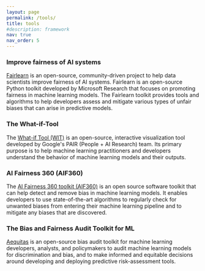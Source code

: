 ```yaml
---
layout: page
permalink: /tools/
title: tools
#description: framework
nav: true
nav_order: 5
---
```



### Improve fairness of AI systems

<a href="https://fairlearn.org/">Fairlearn</a> is an open-source, community-driven project to help data scientists improve fairness of AI systems. Fairlearn is an open-source Python toolkit developed by Microsoft Research that focuses on promoting fairness in machine learning models. The Fairlearn toolkit provides tools and algorithms to help developers assess and mitigate various types of unfair biases that can arise in predictive models.


### The What-if-Tool

The <a href="https://pair-code.github.io/what-if-tool/">What-if Tool (WIT)</a> is an open-source, interactive visualization tool developed by Google's PAIR (People + AI Research) team. Its primary purpose is to help machine learning practitioners and developers understand the behavior of machine learning models and their outputs.


### AI Fairness 360 (AIF360)

The <a href="https://www.ibm.com/opensource/open/projects/ai-fairness-360/">AI Fairness 360 toolkit (AIF360)</a> is an open source software toolkit that can help detect and remove bias in machine learning models. It enables developers to use state-of-the-art algorithms to regularly check for unwanted biases from entering their machine learning pipeline and to mitigate any biases that are discovered.


### The Bias and Fairness Audit Toolkit for ML

 <a href="https://dssg.github.io/aequitas/">Aequitas</a> is an open-source bias audit toolkit for machine learning developers, analysts, and policymakers to audit machine learning models for discrimination and bias, and to make informed and equitable decisions around developing and deploying predictive risk-assessment tools.


